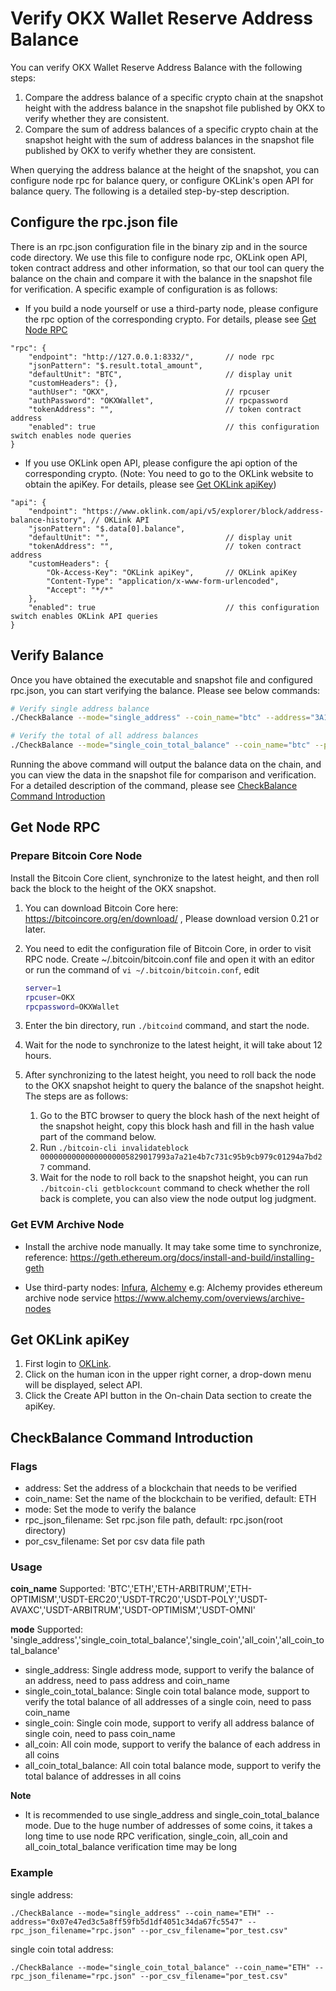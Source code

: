# Verify OKX Wallet Reserve Address Balance

You can verify OKX Wallet Reserve Address Balance with the following steps:
1. Compare the address balance of a specific crypto chain at the snapshot height with the address balance in the snapshot file published by OKX to verify whether they are consistent.
2. Compare the sum of address balances of a specific crypto chain at the snapshot height with the sum of address balances in the snapshot file published by OKX to verify whether they are consistent.

When querying the address balance at the height of the snapshot, you can configure node rpc for balance query, or configure OKLink's open API for balance query. The following is a detailed step-by-step description.

## Configure the rpc.json file

There is an rpc.json configuration file in the binary zip and in the source code directory. We use this file to configure node rpc, OKLink open API, token contract address and other information, so that our tool can query the balance on the chain and compare it with the balance in the snapshot file for verification. A specific example of configuration is as follows:

- If you build a node yourself or use a third-party node, please configure the rpc option of the corresponding crypto. For details, please see [Get Node RPC](#get-node-rpc)

```text
"rpc": {
    "endpoint": "http://127.0.0.1:8332/",       // node rpc
    "jsonPattern": "$.result.total_amount",
    "defaultUnit": "BTC",                       // display unit
    "customHeaders": {},
    "authUser": "OKX",                          // rpcuser
    "authPassword": "OKXWallet",                // rpcpassword
    "tokenAddress": "",                         // token contract address
    "enabled": true                             // this configuration switch enables node queries
}
```

- If you use OKLink open API, please configure the api option of the corresponding crypto. (Note: You need to go to the OKLink website to obtain the apiKey. For details, please see [Get OKLink apiKey](#get-oklink-apikey))

```text
"api": {
    "endpoint": "https://www.oklink.com/api/v5/explorer/block/address-balance-history", // OKLink API
    "jsonPattern": "$.data[0].balance",
    "defaultUnit": "",                          // display unit
    "tokenAddress": "",                         // token contract address
    "customHeaders": {
        "Ok-Access-Key": "OKLink apiKey",       // OKLink apiKey
        "Content-Type": "application/x-www-form-urlencoded",
        "Accept": "*/*"
    },
    "enabled": true                             // this configuration switch enables OKLink API queries
}
```

## Verify Balance

Once you have obtained the executable and snapshot file and configured rpc.json, you can start verifying the balance. Please see below commands:

```bash
# Verify single address balance
./CheckBalance --mode="single_address" --coin_name="btc" --address="3A1JRKqfGGxoq2qSHLv85u4zn935VR9ToL" --por_csv_filename=okx_por_20221122.csv

# Verify the total of all address balances
./CheckBalance --mode="single_coin_total_balance" --coin_name="btc" --por_csv_filename=okx_por_20221122.csv

```

Running the above command will output the balance data on the chain, and you can view the data in the snapshot file for comparison and verification. For a detailed description of the command, please see [CheckBalance Command Introduction](#checkbalance-command-introduction)

## Get Node RPC

### Prepare Bitcoin Core Node

Install the Bitcoin Core client, synchronize to the latest height, and then roll back the block to the height of the OKX snapshot.

1. You can download Bitcoin Core here: <https://bitcoincore.org/en/download/> , Please download version 0.21 or later.
2. You need to edit the configuration file of Bitcoin Core, in order to visit RPC node. Create ~/.bitcoin/bitcoin.conf file and open it with an editor or run the command of `vi ~/.bitcoin/bitcoin.conf`, edit

    ```bash
    server=1
    rpcuser=OKX
    rpcpassword=OKXWallet
    ```

3. Enter the bin directory, run `./bitcoind` command, and start the node.
4. Wait for the node to synchronize to the latest height, it will take about 12 hours.
5. After synchronizing to the latest height, you need to roll back the node to the OKX snapshot height to query the balance of the snapshot height. The steps are as follows:
    1. Go to the BTC browser to query the block hash of the next height of the snapshot height, copy this block hash and fill in the hash value part of the command below.
    2. Run `./bitcoin-cli invalidateblock 00000000000000000005829017993a7a21e4b7c731c95b9cb979c01294a7bd27` command.
    3. Wait for the node to roll back to the snapshot height, you can run `./bitcoin-cli getblockcount` command to check whether the roll back is complete, you can also view the node output log judgment.

### Get EVM Archive Node

- Install the archive node manually. It may take some time to synchronize, reference: <https://geth.ethereum.org/docs/install-and-build/installing-geth>

- Use third-party nodes: [Infura](https://infura.io/), [Alchemy](https://alchemy.com/) e.g: Alchemy provides ethereum archive node service
  <https://www.alchemy.com/overviews/archive-nodes>

## Get OKLink apiKey

1. First login to [OKLink](https://www.oklink.com/en/account/login).
2. Click on the human icon in the upper right corner, a drop-down menu will be displayed, select API.
3. Click the Create API button in the On-chain Data section to create the apiKey.

## CheckBalance Command Introduction

### Flags

* address: Set the address of a blockchain that needs to be verified
* coin_name: Set the name of the blockchain to be verified, default: ETH
* mode: Set the mode to verify the balance
* rpc_json_filename: Set rpc.json file path, default: rpc.json(root directory)
* por_csv_filename: Set por csv data file path

### Usage

**coin_name** Supported: 'BTC','ETH','ETH-ARBITRUM','ETH-OPTIMISM','USDT-ERC20','USDT-TRC20','USDT-POLY','USDT-AVAXC','USDT-ARBITRUM','USDT-OPTIMISM','USDT-OMNI'

**mode** Supported: 'single_address','single_coin_total_balance','single_coin','all_coin','all_coin_total_balance'

* single_address: Single address mode, support to verify the balance of an address, need to pass address and coin_name
* single_coin_total_balance: Single coin total balance mode, support to verify the total balance of all addresses of a single coin, need to pass coin_name
* single_coin: Single coin mode, support to verify all address balance of single coin, need to pass coin_name
* all_coin: All coin mode, support to verify the balance of each address in all coins
* all_coin_total_balance: All coin total balance mode, support to verify the total balance of addresses in all coins

**Note**

* It is recommended to use single_address and single_coin_total_balance mode. Due to the huge number of addresses of some coins, it takes a long time to use node RPC verification, single_coin, all_coin and all_coin_total_balance verification time may be long

### Example

single address:

```shell
./CheckBalance --mode="single_address" --coin_name="ETH" --address="0x07e47ed3c5a8ff59fb5d1df4051c34da67fc5547" --rpc_json_filename="rpc.json" --por_csv_filename="por_test.csv"
```

single coin total address:

```shell
./CheckBalance --mode="single_coin_total_balance" --coin_name="ETH" --rpc_json_filename="rpc.json" --por_csv_filename="por_test.csv"
```
